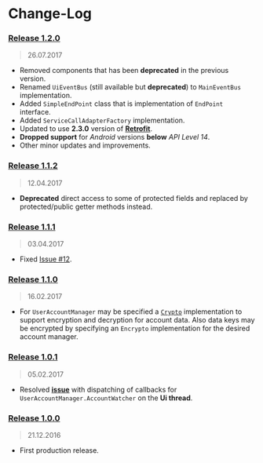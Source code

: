 Change-Log
===============

### [Release 1.2.0](https://github.com/universum-studios/android_officium/releases/tag/1.2.0) ###
> 26.07.2017

- Removed components that has been **deprecated** in the previous version.
- Renamed `UiEventBus` (still available but **deprecated**) to `MainEventBus` implementation.
- Added `SimpleEndPoint` class that is implementation of `EndPoint` interface.
- Added `ServiceCallAdapterFactory` implementation.
- Updated to use **2.3.0** version of **[Retrofit](http://square.github.io/retrofit/)**.
- **Dropped support** for _Android_ versions **below** _API Level 14_.
- Other minor updates and improvements.

### [Release 1.1.2](https://github.com/universum-studios/android_officium/releases/tag/1.1.2) ###
> 12.04.2017

- **Deprecated** direct access to some of protected fields and replaced by protected/public getter
  methods instead.

### [Release 1.1.1](https://github.com/universum-studios/android_officium/releases/tag/1.1.1) ###
> 03.04.2017

- Fixed [Issue #12](https://github.com/universum-studios/android_officium/issues/12).

### [Release 1.1.0](https://github.com/universum-studios/android_officium/releases/tag/1.1.0) ###
> 16.02.2017

- For `UserAccountManager` may be specified a [`Crypto`](https://github.com/universum-studios/android_crypto)
  implementation to support encryption and decryption for account data. Also data keys may be encrypted
  by specifying an `Encrypto` implementation for the desired account manager.

### [Release 1.0.1](https://github.com/universum-studios/android_officium/releases/tag/1.0.1) ###
> 05.02.2017

- Resolved **[issue](https://github.com/universum-studios/android_officium/issues/2)** with dispatching
  of callbacks for `UserAccountManager.AccountWatcher` on the **Ui thread**.

### [Release 1.0.0](https://github.com/universum-studios/android_officium/releases/tag/1.0.0) ###
> 21.12.2016

- First production release.